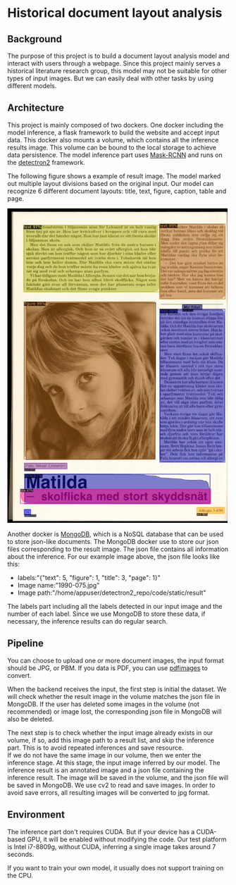 # Historical document layout analysis

## Background
The purpose of this project is to build a document layout analysis model and interact with users through a webpage. Since this project mainly serves a historical literature research group, this model may not be suitable for other types of input images. But we can easily deal with other tasks by using different models.

## Architecture
This project is mainly composed of two dockers. One docker including the model inference, a flask framework to build the website and accept input data. This docker also mounts a volume, which contains all the inference results image. This volume can be bound to the local storage to achieve data persistence. The model inference part uses [Mask-RCNN](https://arxiv.org/abs/1703.06870) and runs on the [detectron2](https://github.com/facebookresearch/detectron2) framework. 

The following figure shows a example of result image. The model marked out multiple layout divisions based on the original input. Our model can recognize 6 different document layouts: title, text, figure, caption, table and page. 

<img src="static/result/example.jpg" text-align:center alt="example image" width="500">  

Another docker is [MongoDB](https://www.mongodb.com/), which is a NoSQL database that can be used to store json-like documents. The MongoDB docker use to store our json files corresponding to the result image. The json file contains all information about the inference. For our example image above, the json file looks like this:
* labels:"{"text": 5, "figure": 1, "title": 3, "page": 1}"
* Image name:"1990-075.jpg"
* Image path:"/home/appuser/detectron2_repo/code/static/result"  

The labels part including all the labels detected in our input image and the number of each label. Since we use MongoDB to store these data, if necessary, the inference results can do regular search.

## Pipeline
You can choose to upload one or more document images, the input format should be JPG, or PBM. If you data is PDF, you can use [pdfimages](https://github.com/facebookresearch/detectron2) to convert. 

When the backend receives the input, the first step is initial the dataset. We will check whether the result image in the volume matches the json file in MongoDB. If the user has deleted some images in the volume (not recommended) or image lost, the corresponding json file in MongoDB will also be deleted.

The next step is to check whether the input image already exists in our volume, if so, add this image path to a result list, and skip the inference part. This is to avoid repeated inferences and save resource.  
If we do not have the same image in our volume, then we enter the inference stage. At this stage, the input image inferred by our model. The inference result is an annotated image and a json file containing the inference result. The image will be saved in the volume, and the json file will be saved in MongoDB. We use cv2 to read and save images. In order to avoid save errors, all resulting images will be converted to jpg format.

## Environment
The inference part don't requires CUDA. But if your device has a CUDA-based GPU, it will be enabled without modifying the code. Our test platform is Intel i7-8809g, without CUDA, inferring a single image takes around 7 seconds. 

If you want to train your own model, it usually does not support training on the CPU.
